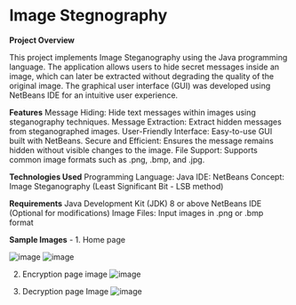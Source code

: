 # Image Stegnography

**Project Overview** 

This project implements Image Steganography using the Java programming language. The application allows users to hide secret messages inside an image, which can later be extracted without degrading the quality of the original image. The graphical user interface (GUI) was developed using NetBeans IDE for an intuitive user experience.

**Features**
Message Hiding: Hide text messages within images using steganography techniques.
Message Extraction: Extract hidden messages from steganographed images.
User-Friendly Interface: Easy-to-use GUI built with NetBeans.
Secure and Efficient: Ensures the message remains hidden without visible changes to the image.
File Support: Supports common image formats such as .png, .bmp, and .jpg.

**Technologies Used**
Programming Language: Java
IDE: NetBeans
Concept: Image Steganography (Least Significant Bit - LSB method)

**Requirements**
Java Development Kit (JDK) 8 or above
NetBeans IDE (Optional for modifications)
Image Files: Input images in .png or .bmp format


**Sample Images** - 1. Home page

![image](https://github.com/user-attachments/assets/d652483c-db4a-47f8-97c5-2d2a5022fc98)
![image](https://github.com/user-attachments/assets/673b9ff0-0a7e-42c3-93d7-a22fd1227e26)

2. Encryption page image
   ![image](https://github.com/user-attachments/assets/cc3fb9d5-e3b0-4a0f-a4e0-9a6d04d7c0f3)

3. Decryption page Image
   ![image](https://github.com/user-attachments/assets/af92b840-b8f6-49bb-ba09-c4f41d582fc3)



